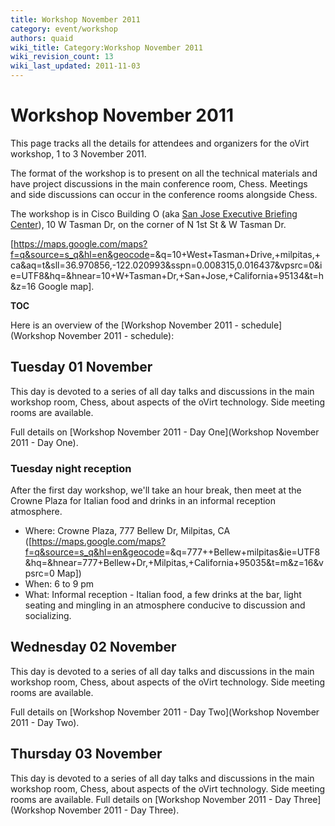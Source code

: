 ```yaml
---
title: Workshop November 2011
category: event/workshop
authors: quaid
wiki_title: Category:Workshop November 2011
wiki_revision_count: 13
wiki_last_updated: 2011-11-03
---
```


# Workshop November 2011

This page tracks all the details for attendees and organizers for the oVirt workshop, 1 to 3 November 2011.

The format of the workshop is to present on all the technical materials and have project discussions in the main conference room, Chess. Meetings and side discussions can occur in the conference rooms alongside Chess.

The workshop is in Cisco Building O (aka [San Jose Executive Briefing Center](http://www.cisco.com/web/about/ac156/sanjose.html)), 10 W Tasman Dr, on the corner of N 1st St & W Tasman Dr.

[<https://maps.google.com/maps?f=q&source=s_q&hl=en&geocode>=&q=10+West+Tasman+Drive,+milpitas,+ca&aq=t&sll=36.970856,-122.020993&sspn=0.008315,0.016437&vpsrc=0&ie=UTF8&hq=&hnear=10+W+Tasman+Dr,+San+Jose,+California+95134&t=h&z=16 Google map].

__TOC__

Here is an overview of the [Workshop November 2011 - schedule](Workshop November 2011 - schedule):

## Tuesday 01 November

This day is devoted to a series of all day talks and discussions in the main workshop room, Chess, about aspects of the oVirt technology. Side meeting rooms are available.

Full details on [Workshop November 2011 - Day One](Workshop November 2011 - Day One).

### Tuesday night reception

After the first day workshop, we'll take an hour break, then meet at the Crowne Plaza for Italian food and drinks in an informal reception atmosphere.

*   Where: Crowne Plaza, 777 Bellew Dr, Milpitas, CA ([<https://maps.google.com/maps?f=q&source=s_q&hl=en&geocode>=&q=777++Bellew+milpitas&ie=UTF8&hq=&hnear=777+Bellew+Dr,+Milpitas,+California+95035&t=m&z=16&vpsrc=0 Map])
*   When: 6 to 9 pm
*   What: Informal reception - Italian food, a few drinks at the bar, light seating and mingling in an atmosphere conducive to discussion and socializing.

## Wednesday 02 November

This day is devoted to a series of all day talks and discussions in the main workshop room, Chess, about aspects of the oVirt technology. Side meeting rooms are available.

Full details on [Workshop November 2011 - Day Two](Workshop November 2011 - Day Two).

## Thursday 03 November

This day is devoted to a series of all day talks and discussions in the main workshop room, Chess, about aspects of the oVirt technology. Side meeting rooms are available. Full details on [Workshop November 2011 - Day Three](Workshop November 2011 - Day Three).
